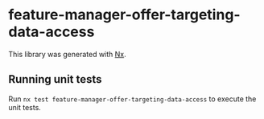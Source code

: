 # feature-manager-offer-targeting-data-access

This library was generated with [Nx](https://nx.dev).

## Running unit tests

Run `nx test feature-manager-offer-targeting-data-access` to execute the unit tests.
